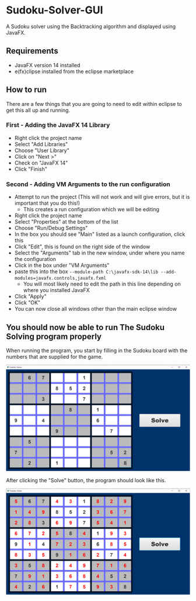 # Sudoku-Solver-GUI
A Sudoku solver using the Backtracking algorithm and displayed using JavaFX.

## Requirements
- JavaFX version 14 installed
- e(fx)clipse installed from the eclipse marketplace

## How to run
There are a few things that you are going to need to edit within eclipse to get this all up and running.

### First - Adding the JavaFX 14 Library
- Right click the project name
- Select "Add Libraries"
- Choose "User Library"
- Click on "Next >"
- Check on "JavaFX 14"
- Click "Finish"

### Second - Adding VM Arguments to the run configuration
- Attempt to run the project (This will not work and will give errors, but it is important that you do this!)
  - This creates a run configuration which we will be editing
- Right click the project name
- Select "Properties" at the bottom of the list
- Choose "Run/Debug Settings"
- In the box you should see "Main" listed as a launch configuration, click this
- Click "Edit", this is found on the right side of the window
- Select the "Arguments" tab in the new window, under where you name the configuration
- Click in the box under "VM Arguments"
- paste this into the box `--module-path C:\javafx-sdk-14\lib --add-modules=javafx.controls,javafx.fxml`
  - You will most likely need to edit the path in this line depending on where you installed JavaFX
- Click "Apply"
- Click "OK"
- You can now close all windows other than the main eclipse window
## You should now be able to run The Sudoku Solving program properly

When running the program, you start by filling in the Sudoku board with the numbers that are supplied for the game.

![Unsolved Sudoku Board](/example-images/unsolved-sudoku.png)

After clicking the "Solve" button, the program should look like this.

![Solved Sudoku Board](/example-images/solved-sudoku.png)
